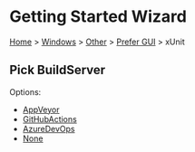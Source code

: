 # Getting Started Wizard

[Home](/docs/wiz/readme.md) > [Windows](Windows.md) > [Other](Windows_Other.md) > [Prefer GUI](Windows_Other_Gui.md) > xUnit

## Pick BuildServer

Options:
 * [AppVeyor](Windows_Other_Gui_xUnit_AppVeyor.md)
 * [GitHubActions](Windows_Other_Gui_xUnit_GitHubActions.md)
 * [AzureDevOps](Windows_Other_Gui_xUnit_AzureDevOps.md)
 * [None](Windows_Other_Gui_xUnit_None.md)
